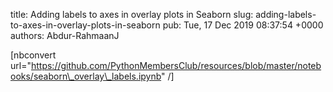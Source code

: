 title: Adding labels to axes in overlay plots in Seaborn
slug: adding-labels-to-axes-in-overlay-plots-in-seaborn
pub: Tue, 17 Dec 2019 08:37:54 +0000
authors: Abdur-RahmaanJ


[nbconvert url="https://github.com/PythonMembersClub/resources/blob/master/notebooks/seaborn\_overlay\_labels.ipynb" /]



